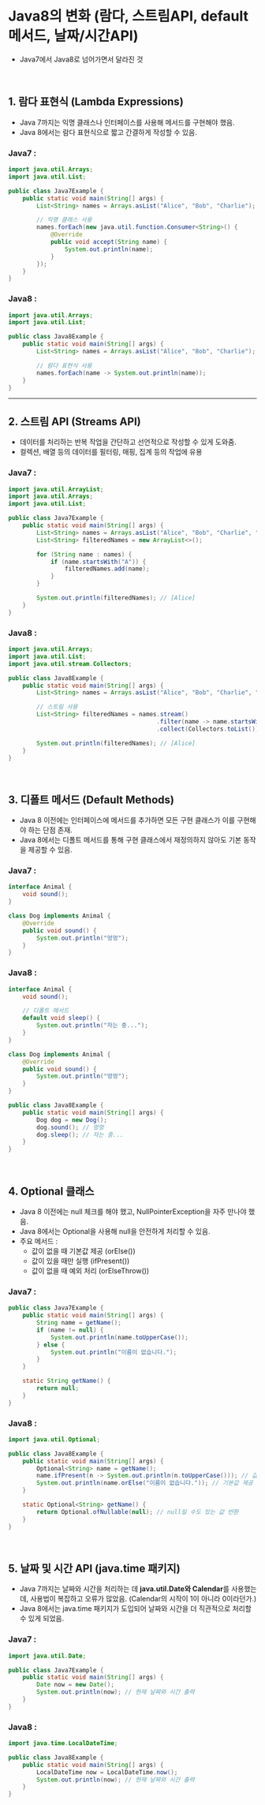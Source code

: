 # Java8의 변화 (람다, 스트림API, default메서드, 날짜/시간API)
- Java7에서 Java8로 넘어가면서 달라진 것


<br>

## 1. 람다 표현식 (Lambda Expressions)
- Java 7까지는 익명 클래스나 인터페이스를 사용해 메서드를 구현해야 했음.
- Java 8에서는 람다 표현식으로 짧고 간결하게 작성할 수 있음.

### Java7 : 
```java
import java.util.Arrays;
import java.util.List;

public class Java7Example {
    public static void main(String[] args) {
        List<String> names = Arrays.asList("Alice", "Bob", "Charlie");

        // 익명 클래스 사용
        names.forEach(new java.util.function.Consumer<String>() {
            @Override
            public void accept(String name) {
                System.out.println(name);
            }
        });
    }
}
```
### Java8 : 
```java
import java.util.Arrays;
import java.util.List;

public class Java8Example {
    public static void main(String[] args) {
        List<String> names = Arrays.asList("Alice", "Bob", "Charlie");

        // 람다 표현식 사용
        names.forEach(name -> System.out.println(name));
    }
}
```

----


## 2. 스트림 API (Streams API)
- 데이터를 처리하는 반복 작업을 간단하고 선언적으로 작성할 수 있게 도와줌.
- 컬렉션, 배열 등의 데이터를 필터링, 매핑, 집계 등의 작업에 유용


### Java7 : 
```java
import java.util.ArrayList;
import java.util.Arrays;
import java.util.List;

public class Java7Example {
    public static void main(String[] args) {
        List<String> names = Arrays.asList("Alice", "Bob", "Charlie", "David");
        List<String> filteredNames = new ArrayList<>();

        for (String name : names) {
            if (name.startsWith("A")) {
                filteredNames.add(name);
            }
        }

        System.out.println(filteredNames); // [Alice]
    }
}


```
### Java8 : 
```java
import java.util.Arrays;
import java.util.List;
import java.util.stream.Collectors;

public class Java8Example {
    public static void main(String[] args) {
        List<String> names = Arrays.asList("Alice", "Bob", "Charlie", "David");

        // 스트림 사용
        List<String> filteredNames = names.stream()
                                          .filter(name -> name.startsWith("A"))
                                          .collect(Collectors.toList());

        System.out.println(filteredNames); // [Alice]
    }
}
```

<br>

## 3. 디폴트 메서드 (Default Methods)
- Java 8 이전에는 인터페이스에 메서드를 추가하면 모든 구현 클래스가 이를 구현해야 하는 단점 존재.
- Java 8에서는 디폴트 메서드를 통해 구현 클래스에서 재정의하지 않아도 기본 동작을 제공할 수 있음.

### Java7 : 
```java
interface Animal {
    void sound();
}

class Dog implements Animal {
    @Override
    public void sound() {
        System.out.println("멍멍");
    }
}

```
### Java8 : 
```java
interface Animal {
    void sound();

    // 디폴트 메서드
    default void sleep() {
        System.out.println("자는 중...");
    }
}

class Dog implements Animal {
    @Override
    public void sound() {
        System.out.println("멍멍");
    }
}

public class Java8Example {
    public static void main(String[] args) {
        Dog dog = new Dog();
        dog.sound(); // 멍멍
        dog.sleep(); // 자는 중...
    }
}
```

<br>

## 4. Optional 클래스
- Java 8 이전에는 null 체크를 해야 했고, NullPointerException을 자주 만나야 했음.
- Java 8에서는 Optional을 사용해 null을 안전하게 처리할 수 있음.
- 주요 메서드 : 
  - 값이 없을 때 기본값 제공 (orElse())
  - 값이 있을 때만 실행 (ifPresent())
  - 값이 없을 때 예외 처리 (orElseThrow())

### Java7 : 
```java
public class Java7Example {
    public static void main(String[] args) {
        String name = getName();
        if (name != null) {
            System.out.println(name.toUpperCase());
        } else {
            System.out.println("이름이 없습니다.");
        }
    }

    static String getName() {
        return null;
    }
}

```
### Java8 : 
```java
import java.util.Optional;

public class Java8Example {
    public static void main(String[] args) {
        Optional<String> name = getName();
        name.ifPresent(n -> System.out.println(n.toUpperCase())); // 값이 있을 때만 실행
        System.out.println(name.orElse("이름이 없습니다.")); // 기본값 제공
    }

    static Optional<String> getName() {
        return Optional.ofNullable(null); // null일 수도 있는 값 반환
    }
}
```
<br>

## 5. 날짜 및 시간 API (java.time 패키지)
- Java 7까지는 날짜와 시간을 처리하는 데 **java.util.Date와 Calendar**를 사용했는데, 사용법이 복잡하고 오류가 많았음. (Calendar의 시작이 1이 아니라 0이라던가.)
- Java 8에서는 java.time 패키지가 도입되어 날짜와 시간을 더 직관적으로 처리할 수 있게 되었음.

### Java7 : 
```java
import java.util.Date;

public class Java7Example {
    public static void main(String[] args) {
        Date now = new Date();
        System.out.println(now); // 현재 날짜와 시간 출력
    }
}

```
### Java8 : 
```java
import java.time.LocalDateTime;

public class Java8Example {
    public static void main(String[] args) {
        LocalDateTime now = LocalDateTime.now();
        System.out.println(now); // 현재 날짜와 시간 출력
    }
}

```